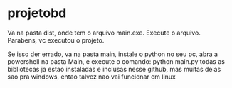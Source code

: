 # projetobd

Va na pasta dist, onde tem o arquivo main.exe. Execute o arquivo. Parabens, vc executou o projeto.

Se isso der errado, va na pasta main, instale o python no seu pc, abra a powershell na pasta Main, e execute o comando: python main.py
todas as bibliotecas ja estao instaladas e inclusas nesse github, mas muitas delas sao pra windows, entao talvez nao vai funcionar em linux
